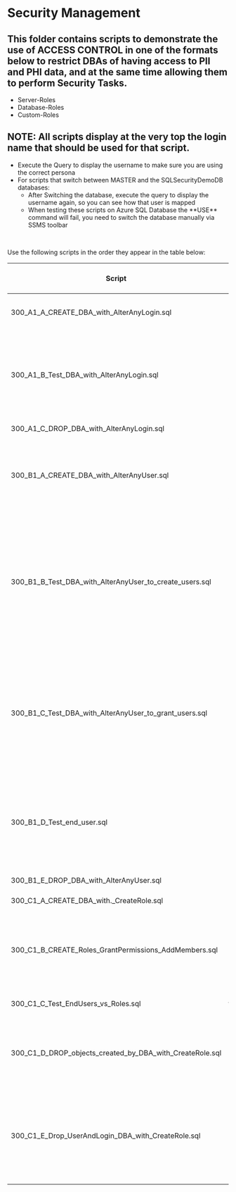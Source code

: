 # Security Management

## This folder contains scripts to demonstrate the use of ACCESS CONTROL in one of the formats below to restrict DBAs of having access to PII and PHI data, and at the same time allowing them to perform Security Tasks.
<ul>
  <li>Server-Roles</li>
  <li>Database-Roles</li>
  <li>Custom-Roles</li>
</ul>

## NOTE: All scripts display at the very top the **login name** that should be used for that script.<br>
<ul>
<li>Execute the Query to display the username to make sure you are using the correct persona</li>
<li>For scripts that switch between MASTER and the SQLSecurityDemoDB databases:<ul>
  <li>After Switching the database, execute the query to display the username again, so you can see how that user is mapped</li>
  <li>When testing these scripts on Azure SQL Database the **USE** command will fail, you need to switch the database manually via SSMS toolbar</li>
  </ul>
</ul>
<br>

Use the following scripts in the order they appear in the table below:

| Script | Description | SQL Server on VM | Azure SQL DB | Azure SQL MI |
| ----------- | ----------- | ----------- | ----------- | ----------- |
| 300_A1_A_CREATE_DBA_with_AlterAnyLogin.sql | Create a **Security-DBA-for-LOGINs** with permission to create other logins  |  Y | ? | ? |
| 300_A1_B_Test_DBA_with_AlterAnyLogin.sql | Login as Security-DBA-for-LOGINs to: <ul><li>create additional logins</li><li>Alter Logins: Enable/Disable</li><li>Reset Passwords</li><li>Drop Logins</li></ul> |  Y | ? | ? |
| 300_A1_C_DROP_DBA_with_AlterAnyLogin.sql | Clean-Up Security-DBA-for-LOGINs  |  Y | ? | ? |
| 300_B1_A_CREATE_DBA_with_AlterAnyUser.sql | Create a **Security-DBA-for-USERs** with permission to create database-users based on other logins (previously created by *Security-DBA-for-LOGINs* |  Y | ? | ? |
| 300_B1_B_Test_DBA_with_AlterAnyUser_to_create_users.sql | Login as Security-DBA-for-USERs to: <ul><li>Try to SELECT from tables</li><li>Try to modify own Masking Settings</li><li>Try to execute DBCC</li><li>Try to execute DBCC commands</li><li>Create Database-Users</li><li>Drop Database-Users</li></ul> |  Y | ? | ? |
| 300_B1_C_Test_DBA_with_AlterAnyUser_to_grant_users.sql | Login as Security-DBA-for-USERs to: <ul><li>Try to Add database-users to *Database-Roles*</li><li>Try to execute *sp_addrolemember* to add database-users to roles</li><li>Try to *GRANT* permissions to Database-Users</li></ul> |  Y | ? | ? |
| 300_B1_D_Test_end_user.sql | Login using credentials created in previous scripts to:<ul><li>Execute *SELECT* on tables</li><li>Try to manipulate Masking settings</li><li>Try to execute DBCC commands</li></ul>  |  Y | ? | ? |
| 300_B1_E_DROP_DBA_with_AlterAnyUser.sql | Clean-Up Security-DBA-for-Users |  Y | ? | ? |
| 300_C1_A_CREATE_DBA_with._CreateRole.sql | Create a **Security-DBA-for-Roles** |  Y | ? | ? |
| 300_C1_B_CREATE_Roles_GrantPermissions_AddMembers.sql | Login as Security-DBA-for-Roles to:<ul><li>Create Roles</li><li>Grant permissions to these new roles</li><li>Add Members into these Roles</li></ul> |  Y | ? | ? |
| 300_C1_C_Test_EndUsers_vs_Roles.sql | Test end-user access for those placed in the roles created |  Y | ? | ? |
| 300_C1_D_DROP_objects_created_by_DBA_with_CreateRole.sql | Login as Security-DBA-for-Roles to Clean-up:<ul><li>Remove members from Roles</li><li>Drop roles</li></ul> |  Y | ? | ? |
| 300_C1_E_Drop_UserAndLogin_DBA_with_CreateRole.sql | Login as sa to clean-up:<ul><li>Remove member *Security-DBA-for-Roles* from Roles</li><li>Drop User and Login *Security-DBA-for-Roles*</li></ul>  |  Y | ? | ? |
